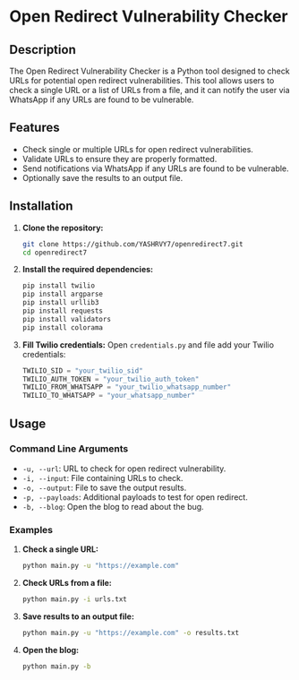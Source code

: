 # Open Redirect Vulnerability Checker

## Description

The Open Redirect Vulnerability Checker is a Python tool designed to check URLs for potential open redirect vulnerabilities. This tool allows users to check a single URL or a list of URLs from a file, and it can notify the user via WhatsApp if any URLs are found to be vulnerable.

## Features

- Check single or multiple URLs for open redirect vulnerabilities.
- Validate URLs to ensure they are properly formatted.
- Send notifications via WhatsApp if any URLs are found to be vulnerable.
- Optionally save the results to an output file.

## Installation

1. **Clone the repository:**
    ```bash
    git clone https://github.com/YASHRVY7/openredirect7.git
    cd openredirect7
    ```

2. **Install the required dependencies:**
    ```bash
    pip install twilio
    pip install argparse
    pip install urllib3 
    pip install requests 
    pip install validators 
    pip install colorama 
    ```

3. **Fill Twilio credentials:**
    Open `credentials.py` and file add your Twilio credentials:
    ```python
    TWILIO_SID = "your_twilio_sid"
    TWILIO_AUTH_TOKEN = "your_twilio_auth_token"
    TWILIO_FROM_WHATSAPP = "your_twilio_whatsapp_number"
    TWILIO_TO_WHATSAPP = "your_whatsapp_number"
    ```

## Usage

### Command Line Arguments

- `-u, --url`: URL to check for open redirect vulnerability.
- `-i, --input`: File containing URLs to check.
- `-o, --output`: File to save the output results.
- `-p, --payloads`: Additional payloads to test for open redirect.
- `-b, --blog`: Open the blog to read about the bug.

### Examples

1. **Check a single URL:**
    ```bash
    python main.py -u "https://example.com"
    ```

2. **Check URLs from a file:**
    ```bash
    python main.py -i urls.txt
    ```

3. **Save results to an output file:**
    ```bash
    python main.py -u "https://example.com" -o results.txt
    ```

4. **Open the blog:**
    ```bash
    python main.py -b
    ```
